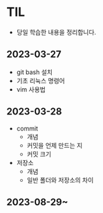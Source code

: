 # TIL
- 당일 학습한 내용을 정리합니다.

## 2023-03-27
- git bash 설치
- 기초 리눅스 명령어
- vim 사용법


## 2023-03-28
- commit
    - 개념
    - 커밋을 언제 만드는 지
    - 커밋 크기
- 저장소
    - 개념
    - 일반 폴더와 저장소의 차이
## 2023-08-29~